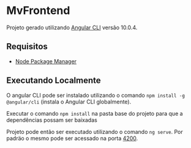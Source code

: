 # MvFrontend

Projeto gerado utilizando [Angular CLI](https://github.com/angular/angular-cli) versão 10.0.4.

## Requisitos

- [Node Package Manager](https://nodejs.org/en/download/)

## Executando Localmente

O angular CLI pode ser instalado utilizando o comando `npm install -g @angular/cli` (instala o Angular CLI globalmente).

Executar o comando `npm install` na pasta base do projeto para que a dependências possam ser baixadas

Projeto pode então ser executado utilizando o comando `ng serve`. Por padräo o mesmo pode ser acessado na porta [4200](http://localhost:4200/). 
